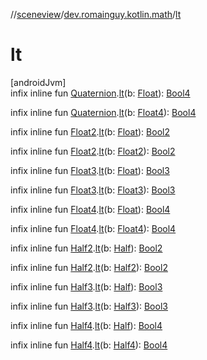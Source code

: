 //[sceneview](../../index.md)/[dev.romainguy.kotlin.math](index.md)/[lt](lt.md)

# lt

[androidJvm]\
infix inline fun [Quaternion](-quaternion/index.md).[lt](lt.md)(b: [Float](https://kotlinlang.org/api/latest/jvm/stdlib/kotlin/-float/index.html)): [Bool4](-bool4/index.md)

infix inline fun [Quaternion](-quaternion/index.md).[lt](lt.md)(b: [Float4](-float4/index.md)): [Bool4](-bool4/index.md)

infix inline fun [Float2](-float2/index.md).[lt](lt.md)(b: [Float](https://kotlinlang.org/api/latest/jvm/stdlib/kotlin/-float/index.html)): [Bool2](-bool2/index.md)

infix inline fun [Float2](-float2/index.md).[lt](lt.md)(b: [Float2](-float2/index.md)): [Bool2](-bool2/index.md)

infix inline fun [Float3](-float3/index.md).[lt](lt.md)(b: [Float](https://kotlinlang.org/api/latest/jvm/stdlib/kotlin/-float/index.html)): [Bool3](-bool3/index.md)

infix inline fun [Float3](-float3/index.md).[lt](lt.md)(b: [Float3](-float3/index.md)): [Bool3](-bool3/index.md)

infix inline fun [Float4](-float4/index.md).[lt](lt.md)(b: [Float](https://kotlinlang.org/api/latest/jvm/stdlib/kotlin/-float/index.html)): [Bool4](-bool4/index.md)

infix inline fun [Float4](-float4/index.md).[lt](lt.md)(b: [Float4](-float4/index.md)): [Bool4](-bool4/index.md)

infix inline fun [Half2](-half2/index.md).[lt](lt.md)(b: [Half](-half/index.md)): [Bool2](-bool2/index.md)

infix inline fun [Half2](-half2/index.md).[lt](lt.md)(b: [Half2](-half2/index.md)): [Bool2](-bool2/index.md)

infix inline fun [Half3](-half3/index.md).[lt](lt.md)(b: [Half](-half/index.md)): [Bool3](-bool3/index.md)

infix inline fun [Half3](-half3/index.md).[lt](lt.md)(b: [Half3](-half3/index.md)): [Bool3](-bool3/index.md)

infix inline fun [Half4](-half4/index.md).[lt](lt.md)(b: [Half](-half/index.md)): [Bool4](-bool4/index.md)

infix inline fun [Half4](-half4/index.md).[lt](lt.md)(b: [Half4](-half4/index.md)): [Bool4](-bool4/index.md)
